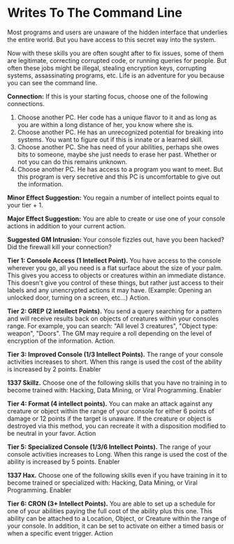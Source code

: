 # Writes To The Command Line

Most programs and users are unaware of the hidden interface that underlies the entire world.  But you have access to this secret way into the system.

Now with these skills you are often sought after to fix issues, some of them are legitimate, correcting corrupted code, or running queries for people.  But often these jobs might be illegal, stealing encryption keys, corrupting systems, assassinating programs, etc.  Life is an adventure for you because you can see the command line.

**Connection:** If this is your starting focus, choose one of the following connections.

1. Choose another PC.  Her code has a unique flavor to it and as long as you are within a long distance of her, you know where she is.
2. Choose another PC.  He has an unrecognized potential for breaking into systems.  You want to figure out if this is innate or a learned skill.
3. Choose another PC.  She has need of your abilities, perhaps she owes bits to someone, maybe she just needs to erase her past.  Whether or not you can do this remains unknown.
4. Choose another PC.  He has access to a program you want to meet.  But this program is very secretive and this PC is uncomfortable to give out the information.

**Minor Effect Suggestion:**  You regain a number of intellect points equal to your tier + 1.  

**Major Effect Suggestion:**  You are able to create or use one of your console actions in addition to your current action.

**Suggested GM Intrusion:**  Your console fizzles out, have you been hacked? Did the firewall kill your connection?

**Tier 1: Console Access (1 Intellect Point).**  You have access to the console wherever you go, all you need is a flat surface about the size of your palm.  This gives you access to objects or creatures within an immediate distance.  This doesn't give you control of these things, but rather just access to their labels and any unencrypted actions it may have. (Example: Opening an unlocked door, turning on a screen, etc...)   Action.

**Tier 2: GREP (2 intellect Points).**  You send a query searching for a pattern and will receive results back on objects of creatures within your consoles range.  For example, you can search:  "All level 3 creatures", "Object type: weapon", "Doors".
The GM may require a roll depending on the level of encryption of the information.  Action.

**Tier 3: Improved Console (1/3 Intellect Points).**  The range of your console activities increases to short. When this range is used the cost of the ability is increased by 2 points.  Enabler

**1337 Skillz.**  Choose one of the following skills that you have no training in to become trained with:  Hacking, Data Mining, or Viral Programming.  Enabler

**Tier 4: Format (4 intellect points).**  You can make an attack against any creature or object within the range of your console for either 6 points of damage or 12 points  if the target is unaware.
If the creature or object is destroyed via this method, you can recreate it with a disposition modified to be neutral in your favor.  Action

**Tier 5: Specialized Console (1/3/6 Intellect Points).**  The range of your console activities increases to Long. When this range is used the cost of the ability is increased by 5 points.  Enabler

**1337 Hax.**  Choose one of the following skills even if you have training in it to become trained or specialized with:  Hacking, Data Mining, or Viral Programming.  Enabler

**Tier 6: CRON (3+ Intellect Points).**  You are able to set up a schedule for one of your abilities paying the full cost of the ability plus this one.  This ability can be attached to a Location, Object, or Creature within the range of your console.  In addition, it can be set to activate on either a timed basis or when a specific event trigger.  Action
